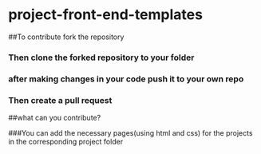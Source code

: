 # project-front-end-templates

##To contribute fork the repository 
### Then clone the forked repository to your folder
### after making changes in your code push it to your own repo 
### Then create a pull request



##what can you contribute?

###You can add the necessary pages(using html and css) for the projects in the corresponding project folder
